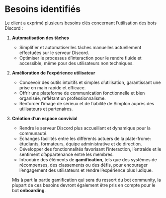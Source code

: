 # Besoins identifiés

Le client a exprimé plusieurs besoins clés concernant l’utilisation des bots Discord :  

1. **Automatisation des tâches**  
   - Simplifier et automatiser les tâches manuelles actuellement effectuées sur le serveur Discord.  
   - Optimiser le processus d’interaction pour le rendre fluide et accessible, même pour des utilisateurs non techniques.  

2. **Amélioration de l’expérience utilisateur**  
   - Concevoir des outils intuitifs et simples d’utilisation, garantissant une prise en main rapide et efficace.  
   - Offrir une plateforme de communication fonctionnelle et bien organisée, reflétant un professionnalisme.  
   - Renforcer l’image de sérieux et de fiabilité de Simplon auprès des utilisateurs et partenaires. 

3. **Création d’un espace convivial**  
   - Rendre le serveur Discord plus accueillant et dynamique pour la communauté.  
   - Echanges facilités entre les différents actuers de la plate-frome: étudiants, formateurs, équipe administrative et de direction.
   - Développer des fonctionnalités favorisant l’interaction, l’entraide et le sentiment d’appartenance entre les membres.  
   - Introduire des éléments de **gamification**, tels que des systèmes de récompenses, des classements ou des défis, pour encourager l’engagement des utilisateurs et rendre l’expérience plus ludique.  

   Mis à part la partie gamification qui sera du ressort du bot community, la plupart de ces besoins devront également être pris en compte pour le bot **onboarding**.